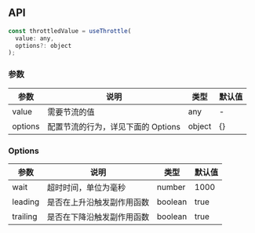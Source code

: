 
## API

```javascript
const throttledValue = useThrottle(
  value: any,
  options?: object
);
```

### 参数

| 参数  | 说明                     | 类型   | 默认值 |
|-------|--------------------------|--------|--------|
| value | 需要节流的值         | any    | -      |
| options  | 配置节流的行为，详见下面的 Options                  | object                  | {}    |


### Options

| 参数  | 说明                     | 类型   | 默认值 |
|-------|--------------------------|--------|--------|
| wait | 超时时间，单位为毫秒 | number | 1000 |
| leading | 是否在上升沿触发副作用函数 | boolean | true |
| trailing | 是否在下降沿触发副作用函数 | boolean | true |
